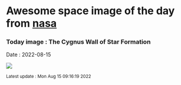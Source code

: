 
# Awesome space image of the day from [nasa](https://api.nasa.gov/)

### Today image : The Cygnus Wall of Star Formation

Date : 2022-08-15


![](https://apod.nasa.gov/apod/image/2208/CygnusWall_Bogaerts_960.jpg)

<small>Latest update : Mon Aug 15 09:16:19 2022</small>


